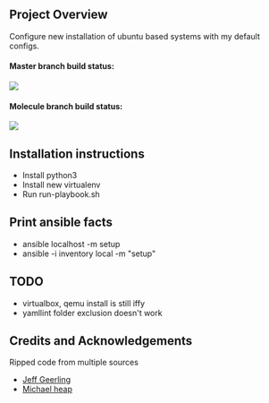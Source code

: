## Project Overview

Configure new installation of ubuntu based systems with my default configs.

#### Master branch build status: 
![](https://travis-ci.org/nikhileshxiii/ansible-config.svg?branch=master)

#### Molecule branch build status: 
![](https://travis-ci.org/nikhileshxiii/ansible-config.svg?branch=molecule)

## Installation instructions

- Install python3
- Install new virtualenv
- Run run-playbook.sh

## Print ansible facts

* ansible localhost -m setup
* ansible -i inventory local  -m "setup"

## TODO
- virtualbox, qemu install is still iffy
- yamllint folder exclusion doesn't work

## Credits and Acknowledgements

Ripped code from multiple sources
- [Jeff Geerling](https://www.youtube.com/channel/UCR-DXc1voovS8nhAvccRZhg)
- [Michael heap](https://michaelheap.com/ansible-installing-google-chrome/)